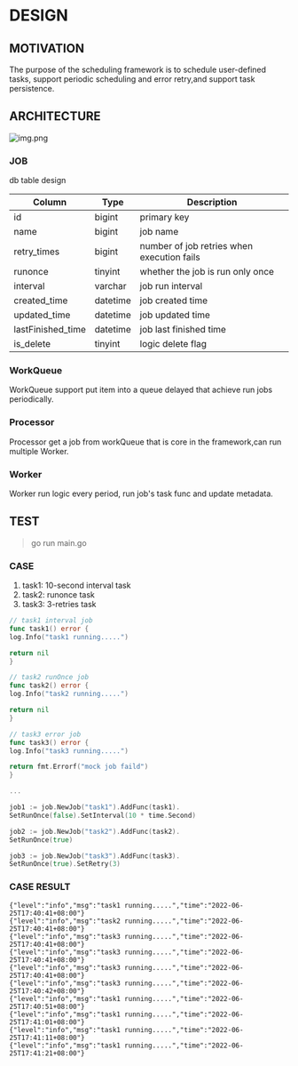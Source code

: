 # DESIGN

## MOTIVATION
The purpose of the scheduling framework is to schedule user-defined tasks,
support periodic scheduling and error retry,and support task persistence.
## ARCHITECTURE

![img.png](https://raw.githubusercontent.com/mosesyou/scheduler-demo/master/images/img.png)

### JOB

db table design

| Column |  Type | Description |
| --- | --- | --- |
|   id  |  bigint  | primary key  |
|   name  |  bigint  | job name  |
|   retry_times  |  bigint  | number of job retries when execution fails  |
|   runonce  |  tinyint  | whether the job is run only once  |
|   interval  |  varchar  | job run interval  |
|   created_time  |  datetime  | job created time |
|   updated_time  |  datetime  | job updated time |
|   lastFinished_time  |  datetime  | job last finished time  |
|   is_delete  |  tinyint  | logic delete flag  |

### WorkQueue

WorkQueue support put item into a queue delayed that achieve run jobs periodically.

### Processor

Processor get a job from workQueue that is core in the framework,can run multiple Worker.

### Worker

Worker run logic every period, run job's task func and update metadata.

## TEST

> go run main.go

### CASE

1. task1: 10-second interval task
2. task2: runonce task
3. task3: 3-retries task

```go
// task1 interval job
func task1() error {
log.Info("task1 running.....")

return nil
}

// task2 runOnce job
func task2() error {
log.Info("task2 running.....")

return nil
}

// task3 error job
func task3() error {
log.Info("task3 running.....")

return fmt.Errorf("mock job faild")
}

...

job1 := job.NewJob("task1").AddFunc(task1).
SetRunOnce(false).SetInterval(10 * time.Second)

job2 := job.NewJob("task2").AddFunc(task2).
SetRunOnce(true)

job3 := job.NewJob("task3").AddFunc(task3).
SetRunOnce(true).SetRetry(3)
```

### CASE RESULT

```shell
{"level":"info","msg":"task1 running.....","time":"2022-06-25T17:40:41+08:00"}
{"level":"info","msg":"task2 running.....","time":"2022-06-25T17:40:41+08:00"}
{"level":"info","msg":"task3 running.....","time":"2022-06-25T17:40:41+08:00"}
{"level":"info","msg":"task3 running.....","time":"2022-06-25T17:40:41+08:00"}
{"level":"info","msg":"task3 running.....","time":"2022-06-25T17:40:41+08:00"}
{"level":"info","msg":"task3 running.....","time":"2022-06-25T17:40:42+08:00"}
{"level":"info","msg":"task1 running.....","time":"2022-06-25T17:40:51+08:00"}
{"level":"info","msg":"task1 running.....","time":"2022-06-25T17:41:01+08:00"}
{"level":"info","msg":"task1 running.....","time":"2022-06-25T17:41:11+08:00"}
{"level":"info","msg":"task1 running.....","time":"2022-06-25T17:41:21+08:00"}

```
